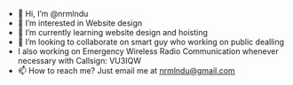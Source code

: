 - 👋 Hi, I’m @nrmlndu
- 👀 I’m interested in Website design
- 🌱 I’m currently learning website design and hoisting
- 💞️ I’m looking to collaborate on smart guy who working on public dealling
- I also working on Emergency Wireless Radio Communication whenever necessary with Callsign: VU3IQW
- 📫 How to reach me? Just email me at nrmlndu@gmail.com

<!---
nrmlndu/nrmlndu is a ✨ special ✨ repository because its `README.md` (this file) appears on your GitHub profile.
You can click the Preview link to take a look at your changes.
--->
